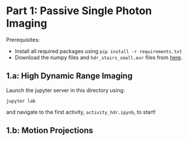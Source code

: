# Part 1: Passive Single Photon Imaging

Prerequisites: 
- Install all required packages using `pip install -r requirements.txt`
- Download the numpy files and `hdr_stairs_small.exr` files from [here](https://github.com/cpsiff/SPAD-ICCP-Summer-School/releases).

## 1.a: High Dynamic Range Imaging

Launch the jupyter server in this directory using:
```
jupyter lab
```

and navigate to the first activity, `activity_hdr.ipynb`, to start!


## 1.b: Motion Projections

